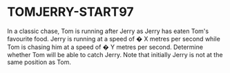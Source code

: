 # TOMJERRY-START97
In a classic chase, Tom is running after Jerry as Jerry has eaten Tom's favourite food.  Jerry is running at a speed of  � X metres per second while Tom is chasing him at a speed of  � Y metres per second. Determine whether Tom will be able to catch Jerry.  Note that initially Jerry is not at the same position as Tom.
